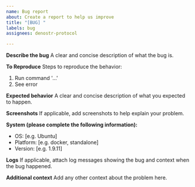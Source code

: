 ```yaml
---
name: Bug report
about: Create a report to help us improve
title: "[BUG] "
labels: bug
assignees: denostr-protocol

---
```


**Describe the bug** A clear and concise description of what the bug is.

**To Reproduce** Steps to reproduce the behavior:

1. Run command '...'
2. See error

**Expected behavior** A clear and concise description of what you expected to happen.

**Screenshots** If applicable, add screenshots to help explain your problem.

**System (please complete the following information):**

- OS: [e.g. Ubuntu]
- Platform: [e.g. docker, standalone]
- Version: [e.g. 1.9.11]

**Logs** If applicable, attach log messages showing the bug and context when the bug happened.

**Additional context** Add any other context about the problem here.
